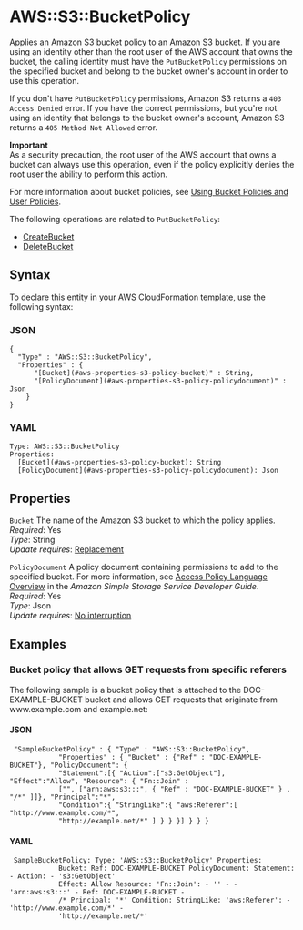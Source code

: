 # AWS::S3::BucketPolicy<a name="aws-properties-s3-policy"></a>

Applies an Amazon S3 bucket policy to an Amazon S3 bucket\. If you are using an identity other than the root user of the AWS account that owns the bucket, the calling identity must have the `PutBucketPolicy` permissions on the specified bucket and belong to the bucket owner's account in order to use this operation\.

If you don't have `PutBucketPolicy` permissions, Amazon S3 returns a `403 Access Denied` error\. If you have the correct permissions, but you're not using an identity that belongs to the bucket owner's account, Amazon S3 returns a `405 Method Not Allowed` error\.

**Important**  
 As a security precaution, the root user of the AWS account that owns a bucket can always use this operation, even if the policy explicitly denies the root user the ability to perform this action\. 

For more information about bucket policies, see [Using Bucket Policies and User Policies](https://docs.aws.amazon.com/AmazonS3/latest/dev/using-iam-policies.html)\.

The following operations are related to `PutBucketPolicy`:
+  [CreateBucket](https://docs.aws.amazon.com/AmazonS3/latest/API/API_CreateBucket.html) 
+  [DeleteBucket](https://docs.aws.amazon.com/AmazonS3/latest/API/API_DeleteBucket.html) 

## Syntax<a name="aws-properties-s3-policy-syntax"></a>

To declare this entity in your AWS CloudFormation template, use the following syntax:

### JSON<a name="aws-properties-s3-policy-syntax.json"></a>

```
{
  "Type" : "AWS::S3::BucketPolicy",
  "Properties" : {
      "[Bucket](#aws-properties-s3-policy-bucket)" : String,
      "[PolicyDocument](#aws-properties-s3-policy-policydocument)" : Json
    }
}
```

### YAML<a name="aws-properties-s3-policy-syntax.yaml"></a>

```
Type: AWS::S3::BucketPolicy
Properties: 
  [Bucket](#aws-properties-s3-policy-bucket): String
  [PolicyDocument](#aws-properties-s3-policy-policydocument): Json
```

## Properties<a name="aws-properties-s3-policy-properties"></a>

`Bucket`  <a name="aws-properties-s3-policy-bucket"></a>
The name of the Amazon S3 bucket to which the policy applies\.  
*Required*: Yes  
*Type*: String  
*Update requires*: [Replacement](https://docs.aws.amazon.com/AWSCloudFormation/latest/UserGuide/using-cfn-updating-stacks-update-behaviors.html#update-replacement)

`PolicyDocument`  <a name="aws-properties-s3-policy-policydocument"></a>
 A policy document containing permissions to add to the specified bucket\. For more information, see [Access Policy Language Overview](https://docs.aws.amazon.com/AmazonS3/latest/dev/access-policy-language-overview.html) in the *Amazon Simple Storage Service Developer Guide*\.   
*Required*: Yes  
*Type*: Json  
*Update requires*: [No interruption](https://docs.aws.amazon.com/AWSCloudFormation/latest/UserGuide/using-cfn-updating-stacks-update-behaviors.html#update-no-interrupt)

## Examples<a name="aws-properties-s3-policy--examples"></a>

### Bucket policy that allows GET requests from specific referers<a name="aws-properties-s3-policy--examples--Bucket_policy_that_allows_GET_requests_from_specific_referers"></a>

 The following sample is a bucket policy that is attached to the DOC\-EXAMPLE\-BUCKET bucket and allows GET requests that originate from www\.example\.com and example\.net: 

#### JSON<a name="aws-properties-s3-policy--examples--Bucket_policy_that_allows_GET_requests_from_specific_referers--json"></a>

```
 "SampleBucketPolicy" : { "Type" : "AWS::S3::BucketPolicy",
            "Properties" : { "Bucket" : {"Ref" : "DOC-EXAMPLE-BUCKET"}, "PolicyDocument": {
            "Statement":[{ "Action":["s3:GetObject"], "Effect":"Allow", "Resource": { "Fn::Join" :
            ["", ["arn:aws:s3:::", { "Ref" : "DOC-EXAMPLE-BUCKET" } , "/*" ]]}, "Principal":"*",
            "Condition":{ "StringLike":{ "aws:Referer":[ "http://www.example.com/*",
            "http://example.net/*" ] } } }] } } }
```

#### YAML<a name="aws-properties-s3-policy--examples--Bucket_policy_that_allows_GET_requests_from_specific_referers--yaml"></a>

```
 SampleBucketPolicy: Type: 'AWS::S3::BucketPolicy' Properties:
            Bucket: Ref: DOC-EXAMPLE-BUCKET PolicyDocument: Statement: - Action: - 's3:GetObject'
            Effect: Allow Resource: 'Fn::Join': - '' - - 'arn:aws:s3:::' - Ref: DOC-EXAMPLE-BUCKET -
            /* Principal: '*' Condition: StringLike: 'aws:Referer': - 'http://www.example.com/*' -
            'http://example.net/*'
```